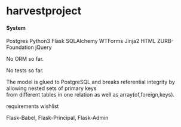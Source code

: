 # harvestproject
#### System
Postgres Python3 Flask SQLAlchemy WTForms Jinja2 HTML ZURB-Foundation jQuery

No ORM so far.

No tests so far.

The  model is glued to PostgreSQL and breaks referential integrity by allowing nested sets of primary keys<br>
from different tables in one relation as well as array(of,foreign,keys).<br>

requirements wishlist

Flask-Babel,
Flask-Principal,
Flask-Admin


